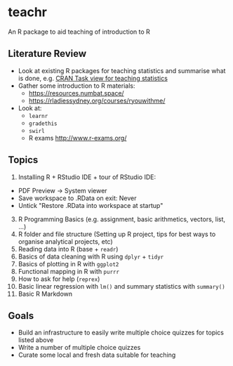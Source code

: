 # teachr
An R package to aid teaching of introduction to R


## Literature Review

* Look at existing R packages for teaching statistics and summarise what is done, e.g. [CRAN Task view for teaching statistics](https://cran.r-project.org/web/views/TeachingStatistics.html)
* Gather some introduction to R materials: 
  * https://resources.numbat.space/
  * https://rladiessydney.org/courses/ryouwithme/
* Look at:
  * `learnr`
  * `gradethis`
  * `swirl`
  * R exams http://www.r-exams.org/


## Topics

1. Installing R + RStudio IDE + tour of RStudio IDE:
  * PDF Preview -> System viewer
  * Save workspace to .RData on exit: Never
  * Untick "Restore .RData into workspace at startup"
3. R Programming Basics (e.g. assignment, basic arithmetics, vectors, list, ...)
4. R folder and file structure (Setting up R project, tips for best ways to organise analytical projects, etc)
5. Reading data into R (base + `readr`)
6. Basics of data cleaning with R using `dplyr` + `tidyr` 
7. Basics of plotting in R with `ggplot2`
8. Functional mapping in R with `purrr`
9. How to ask for help (`reprex`)
10. Basic linear regression with `lm()` and summary statistics with `summary()`
11. Basic R Markdown


## Goals 

* Build an infrastructure to easily write multiple choice quizzes for topics listed above
* Write a number of multiple choice quizzes 
* Curate some local and fresh data suitable for teaching
